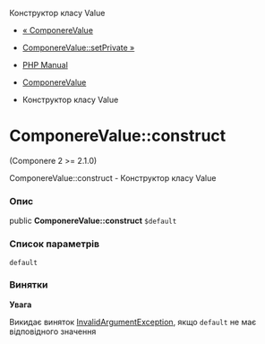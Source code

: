 Конструктор класу Value

-   [« ComponereValue](class.componere-value.html)
    
-   [ComponereValue::setPrivate »](componere-value.setprivate.html)
    
-   [PHP Manual](index.html)
    
-   [ComponereValue](class.componere-value.html)
    
-   Конструктор класу Value
    

# ComponereValue::construct

(Componere 2 >= 2.1.0)

ComponereValue::construct - Конструктор класу Value

### Опис

public **ComponereValue::construct** `$default`

### Список параметрів

`default`

### Винятки

**Увага**

Викидає виняток [InvalidArgumentException](class.invalidargumentexception.html), якщо `default` не має відповідного значення